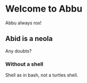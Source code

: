 #  Welcome to Abbu 
Abbu always rox!

## Abid is a neola
Any doubts?

### Without a shell
Shell as in bash, not a turtles shell.

